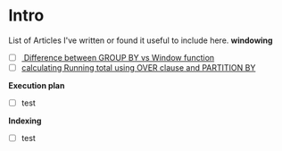 # Intro

List of Articles I've written or found it useful to include here.
<strong>windowing</strong>

- [ ] <a href="https://learnsql.com/blog/sql-window-functions-vs-group-by"> Difference between GROUP BY vs Window function </a>
- [ ] <a href="https://codingsight.com/calculating-running-total-with-over-clause-and-partition-by-clause-in-sql-server/">calculating Running total using OVER clause and PARTITION BY </a>

<strong>Execution plan</strong>
- [ ] test

<strong>Indexing</strong>
- [ ] test
